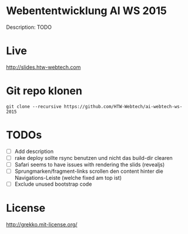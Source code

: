 # Webententwicklung AI WS 2015
Description: TODO

# Live
http://slides.htw-webtech.com

# Git repo klonen
```
git clone --recursive https://github.com/HTW-Webtech/ai-webtech-ws-2015
```

# TODOs
- [ ] Add description
- [ ] rake deploy sollte rsync benutzen und nicht das build-dir clearen
- [ ] Safari seems to have issues with rendering the slids (revealjs)
- [ ] Sprungmarken/fragment-links scrollen den content hinter die Navigations-Leiste (welche fixed am top ist)
- [ ] Exclude unused bootstrap code

# License
http://grekko.mit-license.org/
